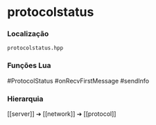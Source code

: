# protocolstatus

### Localização
`protocolstatus.hpp`

### Funções Lua
#ProtocolStatus
#onRecvFirstMessage
#sendInfo

### Hierarquia
[[server]] ➔ [[network]] ➔ [[protocol]]
